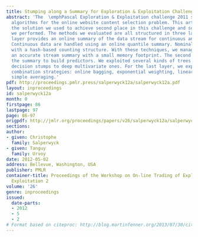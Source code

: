 ```yaml
---
title: Stumping along a Summary for Exploration & Exploitation Challenge 2011
abstract: 'The  \emphPascal Exploration & Exploitation challenge 2011 seeks to evaluate
  algorithms for the online website content selection problem. This article presents
  the solution we used to achieve second place in this challenge and some side-experiments
  we performed. The methods we evaluated are all structured in three layers. The first
  layer provides an online summary of the data stream for continuous and nominal data.
  Continuous data are handled using an online quantile summary. Nominal data are summarized
  with a hash-based counting structure. With these techniques, we managed to build
  an accurate stream summary with a small memory footprint. The second layer uses
  the summary to build predictors. We exploited several kinds of trees from simple
  decision stumps to deep multivariate ones. For the last layer, we explored several
  combination strategies: online bagging, exponential weighting, linear ranker, and
  simple averaging.'
pdf: http://proceedings.pmlr.press/salperwyck12a/salperwyck12a.pdf
layout: inproceedings
id: salperwyck12a
month: 0
firstpage: 86
lastpage: 97
page: 86-97
origpdf: http://jmlr.org/proceedings/papers/v26/salperwyck12a/salperwyck12a.pdf
sections: 
author:
- given: Christophe
  family: Salperwyck
- given: Tanguy
  family: Urvoy
date: 2012-05-02
address: Bellevue, Washington, USA
publisher: PMLR
container-title: Proceedings of the Workshop on On-line Trading of Exploration and
  Exploitation 2
volume: '26'
genre: inproceedings
issued:
  date-parts:
  - 2012
  - 5
  - 2
# Format based on citeproc: http://blog.martinfenner.org/2013/07/30/citeproc-yaml-for-bibliographies/
---
```


